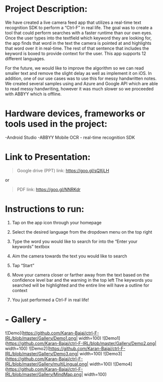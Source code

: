 # Project Description: 
We have created a live camera feed app that utilizes a real-time text recognition SDK to perform a “Ctrl-F” in real life. The goal was to create a tool that could perform searches with a faster runtime than our own eyes. Once the user types into the textfield which keyword they are looking for, the app finds that word in the text the camera is pointed at and highlights that word over it in real-time. The rest of that sentence that includes the keyword is boxed to provide context for the user. This app supports 12 different languages. 

For the future, we would like to improve the algorithm so we can read smaller text and remove the slight delay as well as implement it on iOS. In addition, one of our use cases was to use this for messy handwritten notes. We created several samples using and Azure and Google API which are able to read messy handwriting, however it was much slower so we proceeded with ABBYY which is offline. 


# Hardware devices, frameworks or tools used in the project:
-Android Studio 
-ABBYY Mobile OCR - real-time recognition SDK

# Link to Presentation:

> Google drive (PPT) link: https://goo.gl/sQXjLH

or

> PDF link: https://goo.gl/NNRKdr 

# Instructions to run: 

1. Tap on the app icon through your homepage

2. Select the desired language from the dropdown menu on the top right

3. Type the word you would like to search for into the “Enter your keywords” textbox

4. Aim the camera towards the text you would like to search

5. Tap “Start”

6. Move your camera closer or farther away from the text based on the confidence level bar and the warning in the top left 
The keywords you searched will be highlighted and the entire line will have a outline for context 

7. You just performed a Ctrl-F in real life!

# - Gallery -
![Demo](https://github.com/Karan-Bajaj/ctrl-F-IRL/blob/master/Gallery/Demo1.png| width=100)
![Demo1](https://github.com/Karan-Bajaj/ctrl-F-IRL/blob/master/Gallery/Demo2.png| width=100)
![Demo2](https://github.com/Karan-Bajaj/ctrl-F-IRL/blob/master/Gallery/Demo3.png| width=100)
![Demo3](https://github.com/Karan-Bajaj/ctrl-F-IRL/blob/master/Gallery/multiLingual.png| width=100)
![Demo4](https://github.com/Karan-Bajaj/ctrl-F-IRL/blob/master/Gallery/MindMap.png| width=100)




